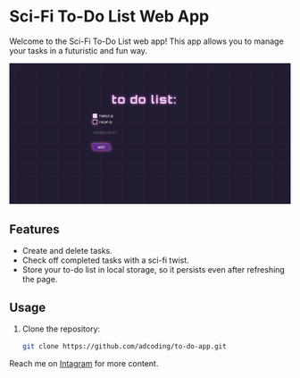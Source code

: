 # Sci-Fi To-Do List Web App

Welcome to the Sci-Fi To-Do List web app! This app allows you to manage your tasks in a futuristic and fun way.

![App Preview](/preview.png)

## Features

- Create and delete tasks.
- Check off completed tasks with a sci-fi twist.
- Store your to-do list in local storage, so it persists even after refreshing the page.

## Usage

1. Clone the repository:

   ```bash
   git clone https://github.com/adcoding/to-do-app.git

Reach me on [Intagram](https://www.instagram.com/adcoding/) for more content.
